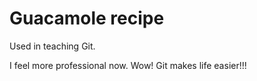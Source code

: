 # Guacamole recipe

Used in teaching Git.

I feel more professional now. Wow! Git makes life easier!!!
